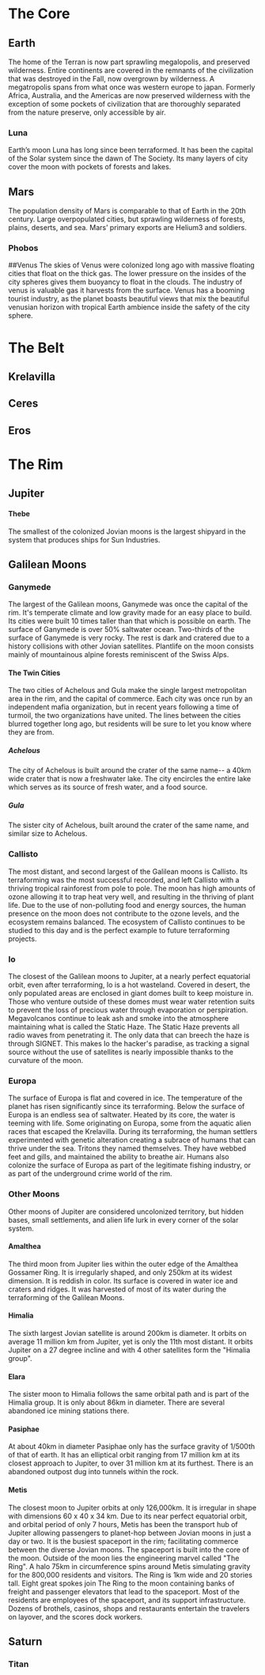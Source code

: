 # The Core

## Earth
The home of the Terran is now part sprawling megalopolis, and preserved wilderness. Entire continents are covered in the remnants of the civilization that was destroyed in the Fall, now overgrown by wilderness. A megatropolis spans from what once was western europe to japan. Formerly Africa, Australia, and the Americas are now preserved wilderness with the exception of some pockets of civilization that are thoroughly separated from the nature preserve, only accessible by air.

### Luna
Earth’s moon Luna has long since been terraformed. It has been the capital of the Solar system since the dawn of The Society. Its many layers of city cover the moon with pockets of forests and lakes.

## Mars
The population density of Mars is comparable to that of Earth in the 20th century. Large overpopulated cities, but sprawling wilderness of forests, plains, deserts, and sea. Mars’ primary exports are Helium3 and soldiers.

### Phobos

##Venus
The skies of Venus were colonized long ago with massive floating cities that float on the thick gas. The lower pressure on the insides of the city spheres gives them buoyancy to float in the clouds. The industry of venus is valuable gas it harvests from the surface. Venus has a booming tourist industry, as the planet boasts beautiful views that mix the beautiful venusian horizon with tropical Earth ambience inside the safety of the city sphere.

# The Belt

## Krelavilla

## Ceres

## Eros

# The Rim

## Jupiter

#### Thebe
The smallest of the colonized Jovian moons is the largest shipyard in the system that produces ships for Sun Industries.

## Galilean Moons

### Ganymede
The largest of the Galilean moons, Ganymede was once the capital of the rim. It's temperate climate and low gravity made for an easy place to build. Its cities were built 10 times taller than that which is possible on earth. The surface of Ganymede is over 50% saltwater ocean. Two-thirds of the surface of Ganymede is very rocky. The rest is dark and cratered due to a history collisions with other Jovian satellites. Plantlife on the moon consists mainly of mountainous alpine forests reminiscent of the Swiss Alps.

#### The Twin Cities
The two cities of Achelous and Gula make the single largest metropolitan area in the rim, and the capital of commerce. Each city was once run by an independent mafia organization, but in recent years following a time of turmoil, the two organizations have united. The lines between the cities blurred together long ago, but residents will be sure to let you know where they are from.

##### Achelous
The city of Achelous is built around the crater of the same name-- a 40km wide crater that is now a freshwater lake. The city encircles the entire lake which serves as its source of fresh water, and a food source.

##### Gula
The sister city of Achelous, built around the crater of the same name, and similar size to Achelous.

### Callisto
The most distant, and second largest of the Galilean moons is Callisto. Its terraforming was the most successful recorded, and left Callisto with a thriving tropical rainforest from pole to pole. The moon has high amounts of ozone allowing it to trap heat very well, and resulting in the thriving of plant life. Due to the use of non-polluting food and energy sources, the human presence on the moon does not contribute to the ozone levels, and the ecosystem remains balanced. The ecosystem of Callisto continues to be studied to this day and is the perfect example to future terraforming projects.

### Io
The closest of the Galilean moons to Jupiter, at a nearly perfect equatorial orbit, even after terraforming, Io is a hot wasteland. Covered in desert, the only populated areas are enclosed in giant domes built to keep moisture in. Those who venture outside of these domes must wear water retention suits to prevent the loss of precious water through evaporation or perspiration. Megavolcanos continue to leak ash and smoke into the atmosphere maintaining what is called the Static Haze. The Static Haze prevents all radio waves from penetrating it. The only data that can breech the haze is through SIGNET. This makes Io the hacker's paradise, as tracking a signal source without the use of satellites is nearly impossible thanks to the curvature of the moon.

### Europa
The surface of Europa is flat and covered in ice. The temperature of the planet has risen significantly since its terraforming. Below the surface of Europa is an endless sea of saltwater. Heated by its core, the water is teeming with life. Some originating on Europa, some from the aquatic alien races that escaped the Krelavilla. During its terraforming, the human settlers experimented with genetic alteration creating a subrace of humans that can thrive under the sea. Tritons they named themselves. They have webbed feet and gills, and maintained the ability to breathe air. Humans also colonize the surface of Europa as part of the legitimate fishing industry, or as part of the underground crime world of the rim.

### Other Moons
Other moons of Jupiter are considered uncolonized territory, but hidden bases, small settlements, and alien life lurk in every corner of the solar system.

#### Amalthea
The third moon from Jupiter lies within the outer edge of the Amalthea Gossamer Ring. It is irregularly shaped, and only 250km at its widest dimension. It is reddish in color. Its surface is covered in water ice and craters and ridges. It was harvested of most of its water during the terraforming of the Galilean Moons.

#### Himalia
The sixth largest Jovian satellite is around 200km is diameter. It orbits on average 11 million km from Jupiter, yet is only the 11th most distant. It orbits Jupiter on a 27 degree incline and with 4 other satellites form the "Himalia group".

#### Elara
The sister moon to Himalia follows the same orbital path and is part of the Himalia group. It is only about 86km in diameter. There are several abandoned ice mining stations there.

#### Pasiphae
At about 40km in diameter Pasiphae only has the surface gravity of 1/500th of that of earth. It has an elliptical orbit ranging from 17 million km at its closest approach to Jupiter, to over 31 million km at its furthest. There is an abandoned outpost dug into tunnels within the rock.

#### Metis
The closest moon to Jupiter orbits at only 126,000km. It is irregular in shape with dimensions 60 x 40 x 34 km. Due to its near perfect equatorial orbit, and orbital period of only 7 hours, Metis has been the transport hub of Jupiter allowing passengers to planet-hop between Jovian moons in just a day or two. It is the busiest spaceport in the rim; facilitating commerce between the diverse Jovian moons. The spaceport is built into the core of the moon. Outside of the moon lies the engineering marvel called "The Ring". A halo 75km in circumference spins around Metis simulating gravity for the 800,000 residents and visitors. The Ring is 1km wide and 20 stories tall. Eight great spokes join The Ring to the moon containing banks of freight and passenger elevators that lead to the spaceport. Most of the residents are employees of the spaceport, and its support infrastructure. Dozens of brothels, casinos, shops and restaurants entertain the travelers on layover, and the scores dock workers.

## Saturn

### Titan
